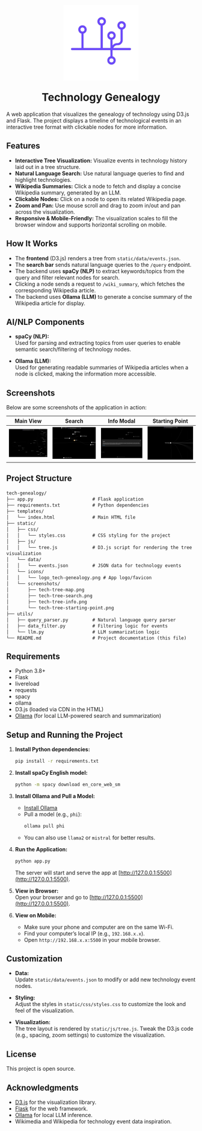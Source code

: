<h1 align="center">
  <img src="static/icons/logo_tech-genealogy.png" alt="Logo" width="200" style="margin-bottom:20px;">
  <br>
  Technology Genealogy
</h1>

A web application that visualizes the genealogy of technology using D3.js and Flask. The project displays a timeline of technological events in an interactive tree format with clickable nodes for more information.

## Features

- **Interactive Tree Visualization:** Visualize events in technology history laid out in a tree structure.
- **Natural Language Search:** Use natural language queries to find and highlight technologies.
- **Wikipedia Summaries:** Click a node to fetch and display a concise Wikipedia summary, generated by an LLM.
- **Clickable Nodes:** Click on a node to open its related Wikipedia page.
- **Zoom and Pan:** Use mouse scroll and drag to zoom in/out and pan across the visualization.
- **Responsive & Mobile-Friendly:** The visualization scales to fill the browser window and supports horizontal scrolling on mobile.

## How It Works

- The **frontend** (D3.js) renders a tree from `static/data/events.json`.
- The **search bar** sends natural language queries to the `/query` endpoint.
- The backend uses **spaCy (NLP)** to extract keywords/topics from the query and filter relevant nodes for search.
- Clicking a node sends a request to `/wiki_summary`, which fetches the corresponding Wikipedia article.
- The backend uses **Ollama (LLM)** to generate a concise summary of the Wikipedia article for display.

## AI/NLP Components

- **spaCy (NLP):**  
  Used for parsing and extracting topics from user queries to enable semantic search/filtering of technology nodes.

- **Ollama (LLM):**  
  Used for generating readable summaries of Wikipedia articles when a node is clicked, making the information more accessible.

## Screenshots

Below are some screenshots of the application in action:

| Main View | Search | Info Modal | Starting Point |
|-----------|--------|------------|---------------|
| ![Main View](static/screenshots/tech-tree-map.png) | ![Search](static/screenshots/tech-tree-search.png) | ![Info Modal](static/screenshots/tech-tree-info.png) | ![Starting Point](static/screenshots/tech-tree-starting-point.png) |

## Project Structure

```
tech-genealogy/
├── app.py                      # Flask application
├── requirements.txt            # Python dependencies
├── templates/
│   └── index.html              # Main HTML file
├── static/
│   ├── css/
│   │   └── styles.css          # CSS styling for the project
│   ├── js/
│   │   └── tree.js             # D3.js script for rendering the tree visualization
│   └── data/
│   │   └── events.json         # JSON data for technology events
│   └── icons/
│   │   └── logo_tech-genealogy.png # App logo/favicon
│   └── screenshots/
│       ├── tech-tree-map.png
│       ├── tech-tree-search.png
│       ├── tech-tree-info.png
│       └── tech-tree-starting-point.png
├── utils/
│   ├── query_parser.py         # Natural language query parser
│   ├── data_filter.py          # Filtering logic for events
│   └── llm.py                  # LLM summarization logic
└── README.md                   # Project documentation (this file)
```

## Requirements

- Python 3.8+
- Flask
- livereload
- requests
- spacy
- ollama
- D3.js (loaded via CDN in the HTML)
- [Ollama](https://ollama.com/) (for local LLM-powered search and summarization)

## Setup and Running the Project

1. **Install Python dependencies:**  
   ```bash
   pip install -r requirements.txt
   ```

2. **Install spaCy English model:**  
   ```bash
   python -m spacy download en_core_web_sm
   ```

3. **Install Ollama and Pull a Model:**  
   - [Install Ollama](https://ollama.com/download)
   - Pull a model (e.g., `phi`):  
     ```bash
     ollama pull phi
     ```
   - You can also use `llama2` or `mistral` for better results.

4. **Run the Application:**  
   ```bash
   python app.py
   ```
   The server will start and serve the app at [http://127.0.0.1:5500](http://127.0.0.1:5500).

5. **View in Browser:**  
   Open your browser and go to [http://127.0.0.1:5500](http://127.0.0.1:5500).

6. **View on Mobile:**  
   - Make sure your phone and computer are on the same Wi-Fi.
   - Find your computer’s local IP (e.g., `192.168.x.x`).
   - Open `http://192.168.x.x:5500` in your mobile browser.

## Customization

- **Data:**  
  Update `static/data/events.json` to modify or add new technology event nodes.

- **Styling:**  
  Adjust the styles in `static/css/styles.css` to customize the look and feel of the visualization.

- **Visualization:**  
  The tree layout is rendered by `static/js/tree.js`. Tweak the D3.js code (e.g., spacing, zoom settings) to customize the visualization.

## License

This project is open source.

## Acknowledgments

- [D3.js](https://d3js.org/) for the visualization library.
- [Flask](https://flask.palletsprojects.com/) for the web framework.
- [Ollama](https://ollama.com/) for local LLM inference.
- Wikimedia and Wikipedia for technology event data inspiration.

